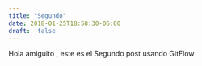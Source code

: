 ```yaml
---
title: "Segundo"
date: 2018-01-25T18:58:30-06:00
draft:  false
---
```

Hola amiguito , este es el Segundo post usando GitFlow
